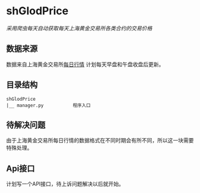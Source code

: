 # shGlodPrice

*采用爬虫每天自动获取每天上海黄金交易所各类合约的交易价格*

## 数据来源

数据来自上海黄金交易所[每日行情](https://www.sge.com.cn/sjzx/mrhqsj?p=1)
计划每天早盘和午盘收盘后更新。

## 目录结构

```
shGlodPrice
|__ manager.py           程序入口
```


## 待解决问题

由于上海黄金交易所每日行情的数据格式在不同时期会有所不同，所以这一块需要特殊处理。


## Api接口

计划写一个API接口，待上诉问题解决以后就开始。
